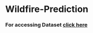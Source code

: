# Wildfire-Prediction
### For accessing Dataset [click here](https://drive.google.com/drive/folders/1M_ld6uMQS3CjMFewQ9-n4FGlq77rqLWB?usp=sharing)

